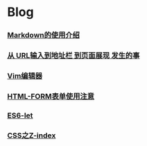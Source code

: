 # Blog
### [Markdown的使用介绍](./Markdown%E8%AF%AD%E8%A8%80%E4%BD%BF%E7%94%A8.md)
### [从 URL输入到地址栏 到页面展现 发生的事](https://github.com/yahayw/Blog/blob/master/%E8%BE%93%E5%85%A5URL%E5%88%B0%E5%B1%95%E7%8E%B0%E5%87%BA%E9%A1%B5%E9%9D%A2%E7%9A%84%E4%B8%AD%E9%97%B4%E8%BF%87%E7%A8%8B.md)
### [Vim编辑器](https://github.com/yahayw/Blog/blob/master/Vim%E4%BD%BF%E7%94%A8.md)
### [HTML-FORM表单使用注意](https://github.com/yahayw/Blog/blob/master/HTML-%E8%A1%A8%E5%8D%95.md)
### [ES6-let](https://github.com/yahayw/Blog/blob/master/ES6-let%E5%91%BD%E4%BB%A4.md)
### [CSS之Z-index](https://github.com/yahayw/Blog/blob/master/CSS%E4%B9%8Bz-index%E5%B1%9E%E6%80%A7.md)
